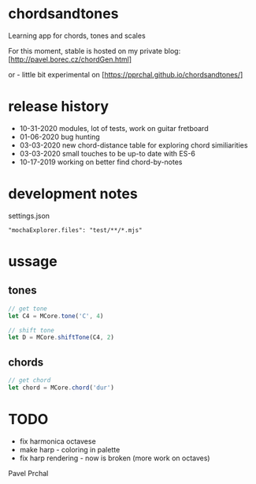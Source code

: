 # chordsandtones

Learning app for chords, tones and scales

For this moment, stable is hosted on my private blog:
[http://pavel.borec.cz/chordGen.html]


or - little bit experimental on
[https://pprchal.github.io/chordsandtones/]

# release history
* 10-31-2020 modules, lot of tests, work on guitar fretboard
* 01-06-2020 bug hunting
* 03-03-2020 new chord-distance table for exploring chord similiarities 
* 03-03-2020 small touches to be up-to date with ES-6
* 10-17-2019 working on better find chord-by-notes

# development notes
settings.json
```
"mochaExplorer.files": "test/**/*.mjs"
```

# ussage
## tones
```js
// get tone
let C4 = MCore.tone('C', 4)

// shift tone
let D = MCore.shiftTone(C4, 2)
```

## chords
```js
// get chord
let chord = MCore.chord('dur')
```

# TODO
* fix harmonica octavese
* make harp - coloring in palette
* fix harp rendering - now is broken (more work on octaves)

Pavel Prchal
